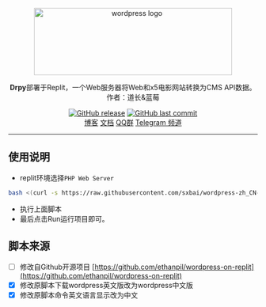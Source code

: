 <p align="center">
    <a href="https://cn.wordpress.org/" target="_blank" rel="noopener noreferrer">
        <img width="400" height="136" src="https://raw.iqiq.io/sxbai/wordpress-zh_CN-on-replit/main/WordPress-logotype-wmark-white.png" alt="wordpress logo" />
    </a>
</p>

<p align="center"><b>Drpy</b>部署于Replit，️一个Web服务器将Web和x5电影网站转换为CMS API数据。作者：道长&蓝莓</p>

<p align="center">
<a href="https://github.com/sxbai/drpy-on-replit/releases"><img alt="GitHub release" src="https://img.shields.io/github/release/sxbai/drpy-on-replit.svg?style=flat-square&include_prereleases" /></a>
<a href="https://github.com/sxbai/drpy-on-replit/commits"><img alt="GitHub last commit" src="https://img.shields.io/github/last-commit/sxbai/drpy-on-replit.svg?style=flat-square" /></a>

<br />
<a href="https://blog.sxbai.com">博客</a>
<a href="https://github.com/liu673cn/drpy/blob/master/%E9%81%93%E9%95%BF%E4%B9%B1%E8%AF%B4.md">文档</a>
<a href="https://qm.qq.com/cgi-bin/qm/qr?k=H2KwcXrMdiR5M2blHR5gjZzPfN_S3N_C&jump_from=webapi">QQ群</a>
<a href="https://t.me/sxbai">Telegram 频道</a>
</p>

------------------------------
## 使用说明
- replit环境选择`PHP Web Server`

```bash
bash <(curl -s https://raw.githubusercontent.com/sxbai/wordpress-zh_CN-on-replit/main/build.sh)
```
- 执行上面脚本
- 最后点击Run运行项目即可。

## 脚本来源
- [ ] 修改自Github开源项目 [https://github.com/ethanpil/wordpress-on-replit](https://github.com/ethanpil/wordpress-on-replit)
- [x] 修改原脚本下载wordpress英文版改为wordpress中文版
- [x] 修改原脚本命令英文语言显示改为中文
